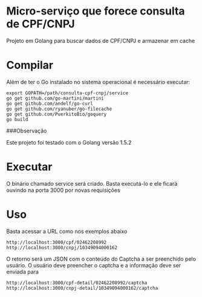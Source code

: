 # Micro-serviço que forece consulta de CPF/CNPJ

Projeto em Golang para buscar dados de CPF/CNPJ e armazenar em cache 

# Compilar

Além de ter o Go instalado no sistema operacional é necessário executar:

    export GOPATH=/path/consulta-cpf-cnpj/service
    go get github.com/go-martini/martini
    go get github.com/andelf/go-curl
    go get github.com/ryanuber/go-filecache
    go get github.com/PuerkitoBio/goquery
    go build

###Observação

Este projeto foi testado com o Golang versão 1.5.2


# Executar

O binário chamado service será criado. Basta executá-lo e ele ficará ouvindo na porta 3000 por novas requisições

# Uso

Basta acessar a URL como nos exemplos abaixo

    http://localhost:3000/cpf/02462208992
    http://localhost:3000/cnpj/10349094000162

O retorno será um JSON com o conteúdo do Captcha a ser preenchido pelo usuário. O usuário deve preencher o captcha e a informação deve ser enviada para 

    http://localhost:3000/cpf-detail/02462208992/captcha
    http://localhost:3000/cnpj-detail/10349094000162/captcha